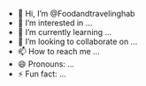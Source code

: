 - 👋 Hi, I’m @Foodandtravelinghab
- 👀 I’m interested in ...
- 🌱 I’m currently learning ...
- 💞️ I’m looking to collaborate on ...
- 📫 How to reach me ...
- 😄 Pronouns: ...
- ⚡ Fun fact: ...

<!---
Foodandtravelinghab/Foodandtravelinghab is a ✨ special ✨ repository because its `README.md` (this file) appears on your GitHub profile.
You can click the Preview link to take a look at your changes.
--->

